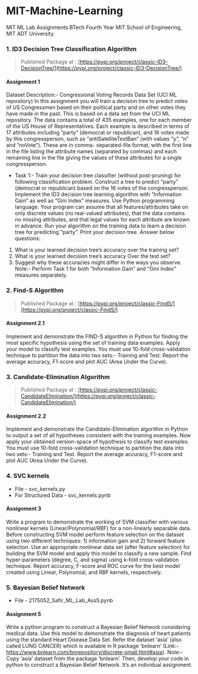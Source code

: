 # MIT-Machine-Learning
MIT ML Lab Assignments BTech Fourth Year MIT School of Engineering, MIT ADT University.

### 1. ID3 Decision Tree Classification Algorithm
> Published Package at : [https://pypi.org/project/classic-ID3-DecisionTree/](https://pypi.org/project/classic-ID3-DecisionTree/)
#### Assignment 1
Dataset Description:- Congressional Voting Records Data Set (UCI ML repository)
In this assignment you will train a decision tree to predict votes of US Congressmen based on
their political party and on other votes they have made in the past. This is based on a data set
from the UCI ML repository. The data contains a total of 435 examples, one for each member
of the US House of Representatives. Each example is described in terms of 17 attributes
including ”party” (democrat or republican), and 16 votes made by this congressperson, such
as “antiSatelliteTestBan” (with values ”y”, ”n” and ”noVote”). These are in comma-
separated-file format, with the first line in the file listing the attribute names (separated by
commas) and each remaining line in the file giving the values of these attributes for a single
congressperson.
* Task 1:- Train your decision tree classifier (without post-pruning) for following
classification problem.
Construct a tree to predict “party” (democrat or republican) based on the 16 votes of the
congressperson. Implement the ID3 decision tree learning algorithm with “Information Gain”
as well as “Gini Index” measures. Use Python programming language. Your program can
assume that all features/attributes take on only discrete values (no real-valued attributes), that
the data contains no missing attributes, and that legal values for each attribute are known in
advance.
Run your algorithm on the training data to learn a decision tree for predicting ”party”. Print
your decision tree.
Answer below questions:
1. What is your learned decision tree’s accuracy over the training set?
2. What is your learned decision tree’s accuracy Over the test set?
3. Suggest why these accuracies might differ in the ways you observe.
Note:- Perform Task 1 for both “Information Gain” and “Gini Index” measures
separately.

### 2. Find-S Algorithm
> Published Package at : [https://pypi.org/project/classic-FindS/](https://pypi.org/project/classic-FindS/)
#### Assignment 2.1
Implement and demonstrate the FIND-S algorithm in Python for finding the most
specific hypothesis using the set of training data examples.
Apply your model to classify test examples.
You must use 10-fold cross-validation technique to partition the data into two sets:- Training
and Test. Report the average accuracy, F1-score and plot AUC (Area Under the Curve).

### 3. Candidate-Elimination Algorithm
> Published Package at : [https://pypi.org/project/classic-CandidateElimination/](https://pypi.org/project/classic-CandidateElimination/)
#### Assignment 2.2
Implement and demonstrate the Candidate-Elimination algorithm in Python to
output a set of all hypotheses consistent with the training examples.
Now apply your obtained version-space of hypothesis to classify test examples.
You must use 10-fold cross-validation technique to partition the data into two sets:- Training
and Test. Report the average accuracy, F1-score and plot AUC (Area Under the Curve).

### 4. SVC kernels
* File - svc_kernels.py
* For Structured Data - svc_kernels.pynb
#### Assignment 3
Write a program to demonstrate the working of SVM classifier with various nonlinear kernels
(Linear/Polynomial/RBF) for a non-linearly separable data. Before constructing SVM model
perform feature selection on the dataset using two different techniques: 1) information gain
and 2) forward feature selection. Use an appropriate nonlinear data set (after feature
selection) for building the SVM model and apply this model to classify a new sample. Find
hyper-parameters (degree, C, and sigma) using k-fold cross-validation technique. Report
accuracy, F-score and ROC curve for the best model created using Linear, Polynomial, and
RBF kernels, respectively.

### 5. Bayesian Belief Network
* File - 2175052_Safir_ML_Lab_Ass5.pynb
#### Assignment 5
Write a python program to construct a Bayesian Belief Network considering medical data.
Use this model to demonstrate the diagnosis of heart patients using the standard Heart
Disease Data Set. Refer the dataset ‘asia’ (also called LUNG CANCER) which is available in
R package ‘bnlearn’ (Link:- https://www.bnlearn.com/bnrepository/discrete-small.html#asia).
Note:- Copy ‘asia’ dataset from the package ‘bnlearn’. Then, develop your code in python to
construct a Bayesian Belief Network. It’s an individual assignment.

